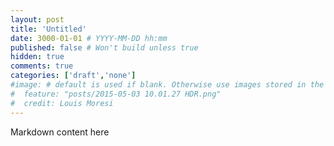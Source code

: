 ```yaml
---
layout: post
title: 'Untitled'
date: 3000-01-01 # YYYY-MM-DD hh:mm
published: false # Won't build unless true
hidden: true
comments: true
categories: ['draft','none']
#image: # default is used if blank. Otherwise use images stored in the _images/posts folder
#  feature: "posts/2015-05-03 10.01.27 HDR.png"
#  credit: Louis Moresi
---
```


Markdown content here
